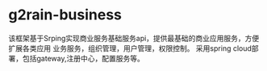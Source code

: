 # g2rain-business 
该框架基于Srping实现商业服务基础服务api，提供最基础的商业应用服务，方便扩展各类应用
业务服务，组织管理，用户管理，权限控制。
采用spring cloud部署，包括gateway,注册中心，配置服务等。
